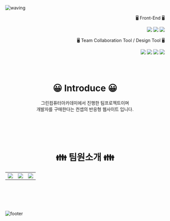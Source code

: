 ![waving](https://capsule-render.vercel.app/api?type=waving&height=300&text=Team_develover&fontAlign=65&fontAlignY=40&color=gradient)
<p align="right">🖥 Front-End 🖥</p>
<p align="right">
    <img src="https://img.shields.io/badge/HTML5-E34F26?style=for-the-badge&logo=Html5&logoColor=white">
    <img src="https://img.shields.io/badge/CSS-1572B6?style=for-the-badge&logo=CSS&logoColor=white">
    <img src="https://img.shields.io/badge/JavaScript-F7DF1E?style=for-the-badge&logo=Javascript&logoColor=white">
</p>
<p align="right">🖥 Team Collaboration Tool / Design Tool 🖥</p>
<p align="right">
    <img src="https://img.shields.io/badge/Git-F05032?style=for-the-badge&logo=Git&logoColor=white">
    <img src="https://img.shields.io/badge/Notion-000000?style=for-the-badge&logo=Notion&logoColor=white">
    <img src="https://img.shields.io/badge/Figma-F24E1E?style=for-the-badge&logo=Figma&logoColor=white">
    <img src="https://img.shields.io/badge/photoshop-31A8FF?style=for-the-badge&logo=adobe photoshop&logoColor=white">
</p>
<br>
<br>
<div align="center">
    <h1>😀 Introduce 😀</h1>
    <p>
        그린컴퓨터아카데미에서 진행한 팀프로젝트이며<br>
       개발자를 구매한다는 컨셉의 반응형 웹사이트 입니다.
    </p>
    <br>
    <br>
    <br>
    <br>
    <h1>👪 팀원소개 👪</h1>
    <table>
        <tr>
            <td style="border:none">
                <img src="https://user-images.githubusercontent.com/128655202/235873002-b7de42d7-564f-44e2-89f1-3a89e5889f46.JPG">
            </td>
            <td style="border:none">
                <img src="https://user-images.githubusercontent.com/128655202/235873830-96febbfa-446f-4d33-aba0-31041b3e255c.JPG">
            </td>
            <td style="border:none">
                <img src="https://user-images.githubusercontent.com/128655202/235874107-d905be85-6e08-4fe7-80dc-96b1caf9eea5.JPG">
            </td>
        </tr>
    </table>
</div>
<br>
<br>
<br>
<br>

![footer](https://capsule-render.vercel.app/api?type=waving&color=gradient&height=200&section=footer&fontSize=90)
